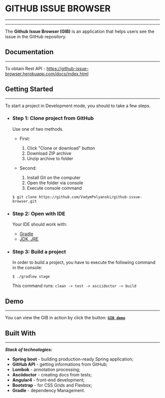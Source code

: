 # GITHUB ISSUE BROWSER
---
---
The **Github Issue Browser (GIB)** is an application that helps users see the issue in the GitHub repository.
## Documentation
---
To obtain Rest API - https://github-issue-browser.herokuapp.com/docs/index.html

## Getting Started
---
To start a project in Development mode, you should to take a few steps.
* ###  Step 1: Clone project from GitHub
    Use one of two methods.
    - First:
        1. Click "Clone or download" button
        2. Download ZIP archive
        3. Unzip archive to folder
    
    - Second:
        1. Install Git on the computer
        2. Open the folder via console
        3. Execute console command
    ```
    $ git clone https://github.com/VadymPolyanski/github-issue-browser.git
    ```

* ###  Step 2: Open with IDE
    
    Your IDE should work with:  
    - [Gradle](https://gradle.org/)
    - [JDK, JRE](http://www.oracle.com/technetwork/java/javase/downloads/index.html)
    
* ###  Step 3: Build a project
    In order to build a project, you have to execute the following command in the console:
    ```
    $ ./gradlew stage
    ```

    This command runs: `clean -> test -> asciidoctor -> build`

 ## Demo
---
You can view the GIB in action by click the button:
[**`GIB demo`**](https://github-issue-browser.herokuapp.com/)

## Built With
---
**_Stack of technologies:_**
- **Spring boot** - building production-ready Spring application;
- **GitHub API** - getting informations from GitHub;
- **Lombok** - annotation processing;
- **Asciidoctor** - creating docs from tests;
- **Angular4** - front-end development;
- **Bootstrap** - for CSS Grids and Flexbox;
- **Gradle** - dependency Management.
